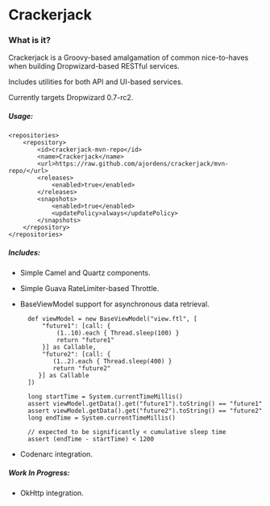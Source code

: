 # Crackerjack

### What is it?

Crackerjack is a Groovy-based amalgamation of common nice-to-haves when building Dropwizard-based RESTful services.

Includes utilities for both API and UI-based services.

Currently targets Dropwizard 0.7-rc2.

##### Usage:
    <repositories>
        <repository>
            <id>crackerjack-mvn-repo</id>
            <name>Crackerjack</name>
            <url>https://raw.github.com/ajordens/crackerjack/mvn-repo/</url>
            <releases>
                <enabled>true</enabled>
            </releases>
            <snapshots>
                <enabled>true</enabled>
                <updatePolicy>always</updatePolicy>
            </snapshots>
        </repository>
    </repositories>

##### Includes:

- Simple Camel and Quartz components.
- Simple Guava RateLimiter-based Throttle.
- BaseViewModel support for asynchronous data retrieval.

        def viewModel = new BaseViewModel("view.ftl", [
            "future1": [call: {
                (1..10).each { Thread.sleep(100) }
                return "future1"
            }] as Callable,
            "future2": [call: {
               (1..2).each { Thread.sleep(400) }
               return "future2"
           }] as Callable
        ])

        long startTime = System.currentTimeMillis()
        assert viewModel.getData().get("future1").toString() == "future1"
        assert viewModel.getData().get("future2").toString() == "future2"
        long endTime = System.currentTimeMillis()

        // expected to be significantly < cumulative sleep time
        assert (endTime - startTime) < 1200

- Codenarc integration.

##### Work In Progress:

- OkHttp integration.


